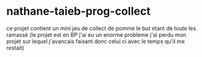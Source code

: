 # nathane-taieb-prog-collect
ce projet contient un mini jeu de collect de pomme le but etant de toute les ramassé
(le projet est en BP j'ai eu un enorme probleme j'ai perdu mon projet sur lequel j'avancais faisant donc celui ci avec le temps qu'il me restait)
